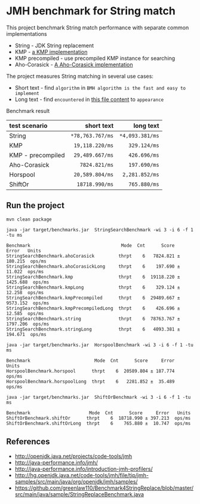 # JMH benchmark for String match

This project benchmark String match performance with separate common implementations

* String - JDK String replacement
* KMP - [a KMP implementation](https://gist.github.com/shoenig/1430733/250b4184dc4a2dd31aa136e2fbdded5f90489a64)
* KMP precompiled - use precompiled KMP instance for searching 
* Aho-Corasick - [A Aho-Corasick implementation](https://github.com/robert-bor/aho-corasick)

The project measures String matching in several use cases:

* Short text - find `algorithm` in `BMH algorithm is the fast and easy to implement`
* Long text - find `encountered` in [this file content](https://github.com/greenlaw110/Benchmark4StringReplace/blob/master/src/main/resources/long_str.txt) to `appearance`

Benchmark result

| test scenario | short text | long text |
| :---         |  ---: | ---: |
| String | `*78,763.767/ms` | `*4,093.381/ms` | 
| KMP | `19,118.220/ms` | `329.124/ms` | 
| KMP - precompiled | `29,489.667/ms` | `426.696/ms` |
| Aho-Corasick | `7824.821/ms` | `197.690/ms` |
| Horspool | `20,589.804/ms` | `2,281.852/ms` |
| ShiftOr | `18718.990/ms` | `765.880/ms` |

## Run the project

```
mvn clean package
```

```
java -jar target/benchmarks.jar  StringSearchBenchmark -wi 3 -i 6 -f 1 -tu ms
```

```
Benchmark                                  Mode  Cnt      Score      Error   Units
StringSearchBenchmark.ahoCorasick         thrpt    6   7824.821 ±  180.215  ops/ms
StringSearchBenchmark.ahoCorasickLong     thrpt    6    197.690 ±   11.022  ops/ms
StringSearchBenchmark.kmp                 thrpt    6  19118.220 ± 1425.688  ops/ms
StringSearchBenchmark.kmpLong             thrpt    6    329.124 ±   12.258  ops/ms
StringSearchBenchmark.kmpPrecompiled      thrpt    6  29489.667 ± 9573.152  ops/ms
StringSearchBenchmark.kmpPrecompiledLong  thrpt    6    426.696 ±   12.585  ops/ms
StringSearchBenchmark.string              thrpt    6  78763.767 ± 1797.206  ops/ms
StringSearchBenchmark.stringLong          thrpt    6   4093.381 ±  194.671  ops/ms
```

```
java -jar target/benchmarks.jar  HorspoolBenchmark -wi 3 -i 6 -f 1 -tu ms
```

```
Benchmark                        Mode  Cnt      Score     Error   Units
HorspoolBenchmark.horspool      thrpt    6  20589.804 ± 187.774  ops/ms
HorspoolBenchmark.horspoolLong  thrpt    6   2281.852 ±  35.489  ops/ms
```

```
java -jar target/benchmarks.jar  ShiftOrBenchmark -wi 3 -i 6 -f 1 -tu ms
```

```
Benchmark                      Mode  Cnt      Score     Error   Units
ShiftOrBenchmark.shiftOr      thrpt    6  18718.990 ± 397.213  ops/ms
ShiftOrBenchmark.shiftOrLong  thrpt    6    765.880 ±  10.747  ops/ms
```

## References

* http://openjdk.java.net/projects/code-tools/jmh
* http://java-performance.info/jmh/
* http://java-performance.info/introduction-jmh-profilers/
* http://hg.openjdk.java.net/code-tools/jmh/file/tip/jmh-samples/src/main/java/org/openjdk/jmh/samples/
* https://github.com/greenlaw110/Benchmark4StringReplace/blob/master/src/main/java/sample/StringReplaceBenchmark.java